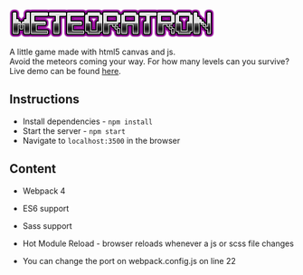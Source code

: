 ![logo](public/logo.png)

A little game made with html5 canvas and js.\
Avoid the meteors coming your way. For how many levels
can you survive?\
Live demo can be found [here](http://meteoratron.vascorebolo.com/).

## Instructions

* Install dependencies - `npm install`
* Start the server - `npm start`
* Navigate to `localhost:3500` in the browser

## Content

* Webpack 4
* ES6 support
* Sass support
* Hot Module Reload - browser reloads whenever a js or scss file changes

* You can change the port on webpack.config.js on line 22
